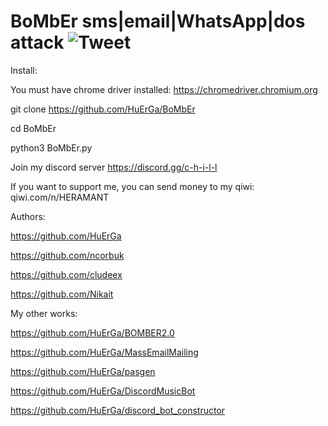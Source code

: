 # BoMbEr sms|email|WhatsApp|dos attack ![Tweet](https://img.shields.io/twitter/url/http/shields.io.svg?style=social)

Install:

You must have chrome driver installed: https://chromedriver.chromium.org

git clone https://github.com/HuErGa/BoMbEr

cd BoMbEr

python3 BoMbEr.py

Join my discord server https://discord.gg/c-h-i-l-l

If you want to support me, you can send money to my qiwi: qiwi.com/n/HERAMANT

Authors:

https://github.com/HuErGa

https://github.com/ncorbuk

https://github.com/cludeex

https://github.com/Nikait

My other works:

https://github.com/HuErGa/BOMBER2.0

https://github.com/HuErGa/MassEmailMailing

https://github.com/HuErGa/pasgen

https://github.com/HuErGa/DiscordMusicBot

https://github.com/HuErGa/discord_bot_constructor
